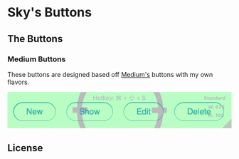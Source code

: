 # Sky's Buttons

## The Buttons

### Medium Buttons

These buttons are designed based off [Medium's](https://medium.com) buttons with my own flavors.

![Medium Buttons](img/medium-buttons.gif)

##

## License

